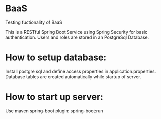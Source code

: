 # BaaS
Testing fuctionality of BaaS

This is a RESTful Spring Boot Service using Spring Security for basic authentication.
Users and roles are stored in an PostgreSql Database. 

# How to setup database:

Install postgre sql and define access properties in application.properties.
Database tables are created automatically while startup of server.

# How to start up server:

Use maven spring-boot plugin: spring-boot:run

